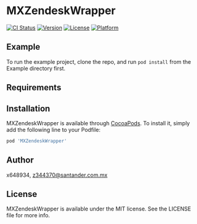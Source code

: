 # MXZendeskWrapper

[![CI Status](https://img.shields.io/travis/x648934/MXZendeskWrapper.svg?style=flat)](https://travis-ci.org/x648934/MXZendeskWrapper)
[![Version](https://img.shields.io/cocoapods/v/MXZendeskWrapper.svg?style=flat)](https://cocoapods.org/pods/MXZendeskWrapper)
[![License](https://img.shields.io/cocoapods/l/MXZendeskWrapper.svg?style=flat)](https://cocoapods.org/pods/MXZendeskWrapper)
[![Platform](https://img.shields.io/cocoapods/p/MXZendeskWrapper.svg?style=flat)](https://cocoapods.org/pods/MXZendeskWrapper)

## Example

To run the example project, clone the repo, and run `pod install` from the Example directory first.

## Requirements

## Installation

MXZendeskWrapper is available through [CocoaPods](https://cocoapods.org). To install
it, simply add the following line to your Podfile:

```ruby
pod 'MXZendeskWrapper'
```

## Author

x648934, z344370@santander.com.mx

## License

MXZendeskWrapper is available under the MIT license. See the LICENSE file for more info.
